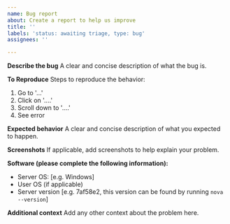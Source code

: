 ```yaml
---
name: Bug report
about: Create a report to help us improve
title: ''
labels: 'status: awaiting triage, type: bug'
assignees: ''

---
```


**Describe the bug**
A clear and concise description of what the bug is.

**To Reproduce**
Steps to reproduce the behavior:
1. Go to '...'
2. Click on '....'
3. Scroll down to '....'
4. See error

**Expected behavior**
A clear and concise description of what you expected to happen.

**Screenshots**
If applicable, add screenshots to help explain your problem.

**Software (please complete the following information):**
 - Server OS: [e.g. Windows]
 - User OS (if applicable)
 - Server version [e.g. 7af58e2, this version can be found by running `nova --version`]

**Additional context**
Add any other context about the problem here.
